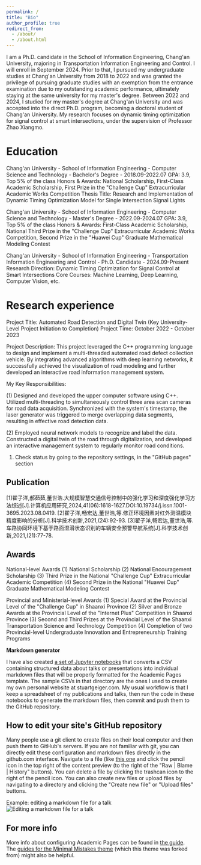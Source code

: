 ```yaml
---
permalink: /
title: "Bio"
author_profile: true
redirect_from: 
  - /about/
  - /about.html
---
```


I am a Ph.D. candidate in the School of Information Engineering, Chang'an University, majoring in Transportation Information Engineering and Control. I will enroll in September 2024. Prior to that, I pursued my undergraduate studies at Chang'an University from 2018 to 2022 and was granted the privilege of pursuing graduate studies with an exemption from the entrance examination due to my outstanding academic performance, ultimately staying at the same university for my master's degree. Between 2022 and 2024, I studied for my master's degree at Chang'an University and was accepted into the direct Ph.D. program, becoming a doctoral student of Chang'an University. My research focuses on dynamic timing optimization for signal control at smart intersections, under the supervision of Professor Zhao Xiangmo.

Education
======
Chang'an University - School of Information Engineering - Computer Science and Technology - Bachelor's Degree - 2018.09-2022.07
GPA: 3.9, Top 5% of the class
Honors & Awards: National Scholarship, First-Class Academic Scholarship, First Prize in the "Challenge Cup" Extracurricular Academic Works Competition
Thesis Title: Research and Implementation of Dynamic Timing Optimization Model for Single Intersection Signal Lights

Chang'an University - School of Information Engineering - Computer Science and Technology - Master's Degree - 2022.09-2024.07
GPA: 3.9, Top 5% of the class
Honors & Awards: First-Class Academic Scholarship, National Third Prize in the "Challenge Cup" Extracurricular Academic Works Competition, Second Prize in the "Huawei Cup" Graduate Mathematical Modeling Contest

Chang'an University - School of Information Engineering - Transportation Information Engineering and Control - Ph.D. Candidate - 2024.09-Present
Research Direction: Dynamic Timing Optimization for Signal Control at Smart Intersections
Core Courses: Machine Learning, Deep Learning, Computer Vision, etc.

Research experience
======
Project Title: Automated Road Detection and Digital Twin (Key University-Level Project Initiation to Completion)
Project Time: October 2022 - October 2023

Project Description: This project leveraged the C++ programming language to design and implement a multi-threaded automated road defect collection vehicle. By integrating advanced algorithms with deep learning networks, it successfully achieved the visualization of road modeling and further developed an interactive road information management system.

My Key Responsibilities:

(1) Designed and developed the upper computer software using C++. Utilized multi-threading to simultaneously control three area scan cameras for road data acquisition. Synchronized with the system's timestamp, the laser generator was triggered to merge overlapping data segments, resulting in effective road detection data.

(2) Employed neural network models to recognize and label the data. Constructed a digital twin of the road through digitalization, and developed an interactive management system to regularly monitor road conditions.
1. Check status by going to the repository settings, in the "GitHub pages" section

Publication
------
[1]翟子洋,郝茹茹,董世浩.大规模智慧交通信号控制中的强化学习和深度强化学习方法综述[J].计算机应用研究,2024,41(06):1618-1627.DOI:10.19734/j.issn.1001-3695.2023.08.0419.
[2]翟子洋,畅宏达,董世浩,等.修正环境因素对红外测温模块精度影响的分析[J].科学技术创新,2021,(24):92-93.
[3]翟子洋,畅宏达,董世浩,等.车路协同环境下基于路面湿滑状态识别的车辆安全预警导航系统[J].科学技术创新,2021,(21):77-78.

Awards
------
National-level Awards
(1) National Scholarship
(2) National Encouragement Scholarship
(3) Third Prize in the National "Challenge Cup" Extracurricular Academic Competition
(4) Second Prize in the National "Huawei Cup" Graduate Mathematical Modeling Contest

Provincial and Ministerial-level Awards
(1) Special Award at the Provincial Level of the "Challenge Cup" in Shaanxi Province
(2) Silver and Bronze Awards at the Provincial Level of the "Internet Plus" Competition in Shaanxi Province
(3) Second and Third Prizes at the Provincial Level of the Shaanxi Transportation Science and Technology Competition
(4) Completion of two Provincial-level Undergraduate Innovation and Entrepreneurship Training Programs

**Markdown generator**

I have also created [a set of Jupyter notebooks](https://github.com/academicpages/academicpages.github.io/tree/master/markdown_generator
) that converts a CSV containing structured data about talks or presentations into individual markdown files that will be properly formatted for the Academic Pages template. The sample CSVs in that directory are the ones I used to create my own personal website at stuartgeiger.com. My usual workflow is that I keep a spreadsheet of my publications and talks, then run the code in these notebooks to generate the markdown files, then commit and push them to the GitHub repository.

How to edit your site's GitHub repository
------
Many people use a git client to create files on their local computer and then push them to GitHub's servers. If you are not familiar with git, you can directly edit these configuration and markdown files directly in the github.com interface. Navigate to a file (like [this one](https://github.com/academicpages/academicpages.github.io/blob/master/_talks/2012-03-01-talk-1.md) and click the pencil icon in the top right of the content preview (to the right of the "Raw | Blame | History" buttons). You can delete a file by clicking the trashcan icon to the right of the pencil icon. You can also create new files or upload files by navigating to a directory and clicking the "Create new file" or "Upload files" buttons. 

Example: editing a markdown file for a talk
![Editing a markdown file for a talk](/images/editing-talk.png)

For more info
------
More info about configuring Academic Pages can be found in [the guide](https://academicpages.github.io/markdown/). The [guides for the Minimal Mistakes theme](https://mmistakes.github.io/minimal-mistakes/docs/configuration/) (which this theme was forked from) might also be helpful.
